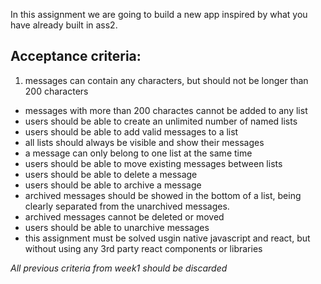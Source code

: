 In this assignment we are going to build a new app inspired by what you have already built in ass2.

## Acceptance criteria:

1. messages can contain any characters, but should not be longer than 200 characters
* messages with more than 200 charactes cannot be added to any list
* users should be able to create an unlimited number of named lists
* users should be able to add valid messages to a list
* all lists should always be visible and show their messages
* a message can only belong to one list at the same time
* users should be able to move existing messages between lists
* users should be able to delete a message
* users should be able to archive a message
* archived messages should be showed in the bottom of a list, being clearly separated from the unarchived messages.
* archived messages cannot be deleted or moved
* users should be able to unarchive messages
* this assignment must be solved usgin native javascript and react, but without using any 3rd party react components or libraries

_All previous criteria from week1 should be discarded_
